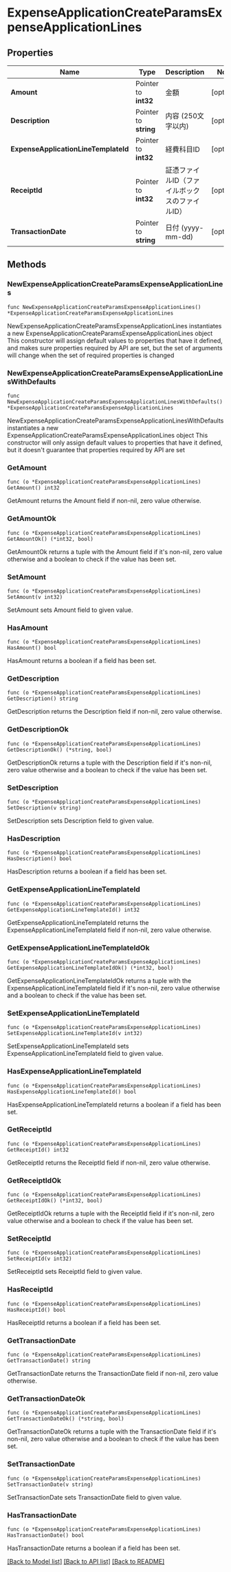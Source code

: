 # ExpenseApplicationCreateParamsExpenseApplicationLines

## Properties

Name | Type | Description | Notes
------------ | ------------- | ------------- | -------------
**Amount** | Pointer to **int32** | 金額 | [optional] 
**Description** | Pointer to **string** | 内容 (250文字以内) | [optional] 
**ExpenseApplicationLineTemplateId** | Pointer to **int32** | 経費科目ID | [optional] 
**ReceiptId** | Pointer to **int32** | 証憑ファイルID（ファイルボックスのファイルID） | [optional] 
**TransactionDate** | Pointer to **string** | 日付 (yyyy-mm-dd) | [optional] 

## Methods

### NewExpenseApplicationCreateParamsExpenseApplicationLines

`func NewExpenseApplicationCreateParamsExpenseApplicationLines() *ExpenseApplicationCreateParamsExpenseApplicationLines`

NewExpenseApplicationCreateParamsExpenseApplicationLines instantiates a new ExpenseApplicationCreateParamsExpenseApplicationLines object
This constructor will assign default values to properties that have it defined,
and makes sure properties required by API are set, but the set of arguments
will change when the set of required properties is changed

### NewExpenseApplicationCreateParamsExpenseApplicationLinesWithDefaults

`func NewExpenseApplicationCreateParamsExpenseApplicationLinesWithDefaults() *ExpenseApplicationCreateParamsExpenseApplicationLines`

NewExpenseApplicationCreateParamsExpenseApplicationLinesWithDefaults instantiates a new ExpenseApplicationCreateParamsExpenseApplicationLines object
This constructor will only assign default values to properties that have it defined,
but it doesn't guarantee that properties required by API are set

### GetAmount

`func (o *ExpenseApplicationCreateParamsExpenseApplicationLines) GetAmount() int32`

GetAmount returns the Amount field if non-nil, zero value otherwise.

### GetAmountOk

`func (o *ExpenseApplicationCreateParamsExpenseApplicationLines) GetAmountOk() (*int32, bool)`

GetAmountOk returns a tuple with the Amount field if it's non-nil, zero value otherwise
and a boolean to check if the value has been set.

### SetAmount

`func (o *ExpenseApplicationCreateParamsExpenseApplicationLines) SetAmount(v int32)`

SetAmount sets Amount field to given value.

### HasAmount

`func (o *ExpenseApplicationCreateParamsExpenseApplicationLines) HasAmount() bool`

HasAmount returns a boolean if a field has been set.

### GetDescription

`func (o *ExpenseApplicationCreateParamsExpenseApplicationLines) GetDescription() string`

GetDescription returns the Description field if non-nil, zero value otherwise.

### GetDescriptionOk

`func (o *ExpenseApplicationCreateParamsExpenseApplicationLines) GetDescriptionOk() (*string, bool)`

GetDescriptionOk returns a tuple with the Description field if it's non-nil, zero value otherwise
and a boolean to check if the value has been set.

### SetDescription

`func (o *ExpenseApplicationCreateParamsExpenseApplicationLines) SetDescription(v string)`

SetDescription sets Description field to given value.

### HasDescription

`func (o *ExpenseApplicationCreateParamsExpenseApplicationLines) HasDescription() bool`

HasDescription returns a boolean if a field has been set.

### GetExpenseApplicationLineTemplateId

`func (o *ExpenseApplicationCreateParamsExpenseApplicationLines) GetExpenseApplicationLineTemplateId() int32`

GetExpenseApplicationLineTemplateId returns the ExpenseApplicationLineTemplateId field if non-nil, zero value otherwise.

### GetExpenseApplicationLineTemplateIdOk

`func (o *ExpenseApplicationCreateParamsExpenseApplicationLines) GetExpenseApplicationLineTemplateIdOk() (*int32, bool)`

GetExpenseApplicationLineTemplateIdOk returns a tuple with the ExpenseApplicationLineTemplateId field if it's non-nil, zero value otherwise
and a boolean to check if the value has been set.

### SetExpenseApplicationLineTemplateId

`func (o *ExpenseApplicationCreateParamsExpenseApplicationLines) SetExpenseApplicationLineTemplateId(v int32)`

SetExpenseApplicationLineTemplateId sets ExpenseApplicationLineTemplateId field to given value.

### HasExpenseApplicationLineTemplateId

`func (o *ExpenseApplicationCreateParamsExpenseApplicationLines) HasExpenseApplicationLineTemplateId() bool`

HasExpenseApplicationLineTemplateId returns a boolean if a field has been set.

### GetReceiptId

`func (o *ExpenseApplicationCreateParamsExpenseApplicationLines) GetReceiptId() int32`

GetReceiptId returns the ReceiptId field if non-nil, zero value otherwise.

### GetReceiptIdOk

`func (o *ExpenseApplicationCreateParamsExpenseApplicationLines) GetReceiptIdOk() (*int32, bool)`

GetReceiptIdOk returns a tuple with the ReceiptId field if it's non-nil, zero value otherwise
and a boolean to check if the value has been set.

### SetReceiptId

`func (o *ExpenseApplicationCreateParamsExpenseApplicationLines) SetReceiptId(v int32)`

SetReceiptId sets ReceiptId field to given value.

### HasReceiptId

`func (o *ExpenseApplicationCreateParamsExpenseApplicationLines) HasReceiptId() bool`

HasReceiptId returns a boolean if a field has been set.

### GetTransactionDate

`func (o *ExpenseApplicationCreateParamsExpenseApplicationLines) GetTransactionDate() string`

GetTransactionDate returns the TransactionDate field if non-nil, zero value otherwise.

### GetTransactionDateOk

`func (o *ExpenseApplicationCreateParamsExpenseApplicationLines) GetTransactionDateOk() (*string, bool)`

GetTransactionDateOk returns a tuple with the TransactionDate field if it's non-nil, zero value otherwise
and a boolean to check if the value has been set.

### SetTransactionDate

`func (o *ExpenseApplicationCreateParamsExpenseApplicationLines) SetTransactionDate(v string)`

SetTransactionDate sets TransactionDate field to given value.

### HasTransactionDate

`func (o *ExpenseApplicationCreateParamsExpenseApplicationLines) HasTransactionDate() bool`

HasTransactionDate returns a boolean if a field has been set.


[[Back to Model list]](../README.md#documentation-for-models) [[Back to API list]](../README.md#documentation-for-api-endpoints) [[Back to README]](../README.md)


